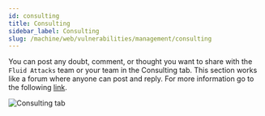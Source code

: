 ```yaml
---
id: consulting
title: Consulting
sidebar_label: Consulting
slug: /machine/web/vulnerabilities/management/consulting
---
```


You can post
any doubt,
comment,
or thought you
want to share with the
`Fluid Attacks` team or
your team in the
Consulting tab.
This section works like
a forum where anyone
can post and reply.
For more information
go to the following
[link](/squad/consulting/).

![Consulting tab](https://res.cloudinary.com/fluid-attacks/image/upload/v1674003485/docs/web/vulnerabilities/management/consulting.png)
